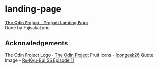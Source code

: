 # landing-page
[The Odin Project - Project: Landing Page](https://fujisakalyric.github.io/landing-page/)  
Done by FujisakaLyric

## Acknowledgements
The Odin Project Logo - [The Odin Project](https://www.theodinproject.com/home/)
Fruit Icons - [Icongeek26](https://www.flaticon.com/authors/icongeek26/)
Quote Image - [Ro-Kyu-Bu! SS Episode 11](ro-kyu-bu.com/index.html/)
